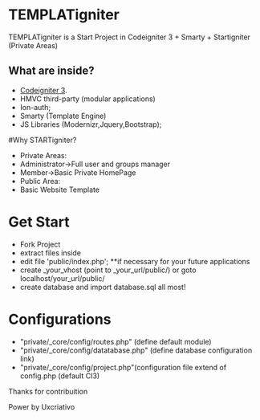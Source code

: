 # TEMPLATigniter
TEMPLATigniter is a Start Project in Codeigniter 3 + Smarty + Startigniter (Private Areas) 

## What are inside?
- [Codeigniter 3](https://github.com/bcit-ci/CodeIgniter).
- HMVC third-party (modular applications)
- Ion-auth;
- Smarty (Template Engine)
- JS Libraries (Modernizr,Jquery,Bootstrap);

#Why STARTigniter?
- Private Areas: 
- Administrator->Full user and groups manager
- Member->Basic  Private HomePage 
- Public Area: 
- Basic Website Template 

# Get Start
- Fork Project
- extract files inside
- edit file 'public/index.php'; **if necessary for your future applications
- create _your_vhost (point to _your_url/public/) or goto localhost/your_url/public/
- create database and import database.sql
all most!

# Configurations
- "private/_core/config/routes.php" (define default module)
- "private/_core/config/datatabase.php" (define database configuration link)
- "private/_core/config/project.php"(configuration file extend of config.php (default CI3)

Thanks for contribuition

Power by Uxcriativo
